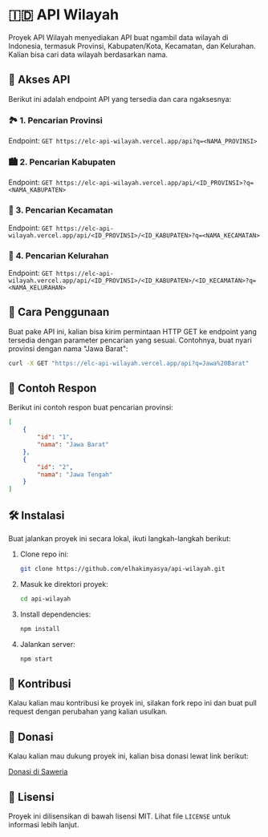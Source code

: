 # 🇮🇩 API Wilayah

Proyek API Wilayah menyediakan API buat ngambil data wilayah di Indonesia, termasuk Provinsi, Kabupaten/Kota, Kecamatan, dan Kelurahan. Kalian bisa cari data wilayah berdasarkan nama.

## 🚀 Akses API

Berikut ini adalah endpoint API yang tersedia dan cara ngaksesnya:

### 🏞️ 1. Pencarian Provinsi

Endpoint: `GET https://elc-api-wilayah.vercel.app/api?q=<NAMA_PROVINSI>`

### 🏙️ 2. Pencarian Kabupaten

Endpoint: `GET https://elc-api-wilayah.vercel.app/api/<ID_PROVINSI>?q=<NAMA_KABUPATEN>`

### 🌆 3. Pencarian Kecamatan

Endpoint: `GET https://elc-api-wilayah.vercel.app/api/<ID_PROVINSI>/<ID_KABUPATEN>?q=<NAMA_KECAMATAN>`

### 🏡 4. Pencarian Kelurahan

Endpoint: `GET https://elc-api-wilayah.vercel.app/api/<ID_PROVINSI>/<ID_KABUPATEN>/<ID_KECAMATAN>?q=<NAMA_KELURAHAN>`

## 📖 Cara Penggunaan

Buat pake API ini, kalian bisa kirim permintaan HTTP GET ke endpoint yang tersedia dengan parameter pencarian yang sesuai. Contohnya, buat nyari provinsi dengan nama "Jawa Barat":

```sh
curl -X GET "https://elc-api-wilayah.vercel.app/api?q=Jawa%20Barat"
```

## 📨 Contoh Respon

Berikut ini contoh respon buat pencarian provinsi:

```json
[
    {
        "id": "1",
        "nama": "Jawa Barat"
    },
    {
        "id": "2",
        "nama": "Jawa Tengah"
    }
]
```

## 🛠️ Instalasi

Buat jalankan proyek ini secara lokal, ikuti langkah-langkah berikut:

1. Clone repo ini:
    ```sh
    git clone https://github.com/elhakimyasya/api-wilayah.git
    ```
2. Masuk ke direktori proyek:
    ```sh
    cd api-wilayah
    ```
3. Install dependencies:
    ```sh
    npm install
    ```
4. Jalankan server:
    ```sh
    npm start
    ```

## 🤝 Kontribusi

Kalau kalian mau kontribusi ke proyek ini, silakan fork repo ini dan buat pull request dengan perubahan yang kalian usulkan.

## 💖 Donasi

Kalau kalian mau dukung proyek ini, kalian bisa donasi lewat link berikut:

[Donasi di Saweria](https://saweria.co/yasyaelhakim)

## 📜 Lisensi

Proyek ini dilisensikan di bawah lisensi MIT. Lihat file `LICENSE` untuk informasi lebih lanjut.
